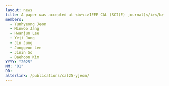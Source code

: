 ```yaml
---
layout: news
title: A paper was accepted at <b><i>IEEE CAL (SCI(E) journal)</i></b>.
members:
  - Yunhyeong Jeon
  - Minwoo Jang
  - Hwanjun Lee
  - Yeji Jung
  - Jin Jung
  - Jonggeon Lee
  - Jinin So
  - Daehoon Kim
YYYY: "2025"
MM: "01"
DD: 
alterlink: /publications/cal25-yjeon/
---
```

